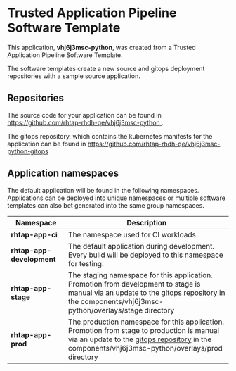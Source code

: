# Trusted Application Pipeline Software Template

This application, **vhj6j3msc-python**, was created from a Trusted Application Pipeline Software Template.

The software templates create a new source and gitops deployment repositories with a sample source application. 

## Repositories

The source code for your application can be found in [https://github.com/rhtap-rhdh-qe/vhj6j3msc-python ](https://github.com/rhtap-rhdh-qe/vhj6j3msc-python ).
 
The gitops repository, which contains the kubernetes manifests for the application can be found in 
[https://github.com/rhtap-rhdh-qe/vhj6j3msc-python-gitops ](https://github.com/rhtap-rhdh-qe/vhj6j3msc-python-gitops ) 

## Application namespaces 

The default application will be found in the following namespaces. Applications can be deployed into unique namespaces or multiple software templates can also bet generated into the same group namespaces.  

|  Namespace   |  Description   |  
| -------- | -------- |
| **rhtap-app-ci** | The namespace used for CI workloads |
| **rhtap-app-development** | The default application during development. Every build will be deployed to this namespace for testing. |
| **rhtap-app-stage** | The staging namespace for this application. Promotion from development to stage is manual via an update to the [gitops repository](https://github.com/rhtap-rhdh-qe/vhj6j3msc-python-gitops ) in the components/vhj6j3msc-python/overlays/stage directory |
| **rhtap-app-prod** | The production namespace for this application. Promotion from stage to production is manual via an update to the [gitops repository](https://github.com/rhtap-rhdh-qe/vhj6j3msc-python-gitops ) in the components/vhj6j3msc-python/overlays/prod directory |
